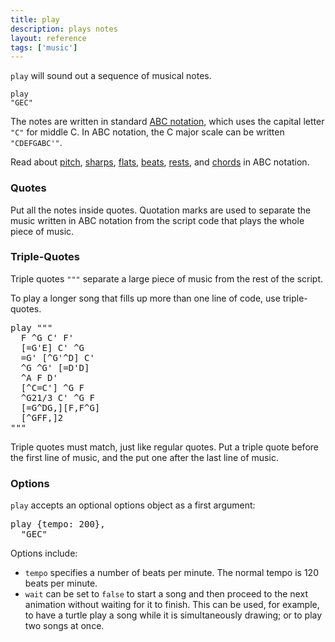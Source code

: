 ```yaml
---
title: play
description: plays notes
layout: reference
tags: ['music']
---
```


<code>play</code> will sound out a sequence of musical notes.

<code class="jumbo">play <span data-dfn="notes">"GEC"</span></code>

The notes are written in standard
<a target="_blank" href="http://www.lesession.co.uk/abc/abc_notation.htm">ABC notation</a>, which
uses the capital letter <code>"C"</code> for middle C.
In ABC notation, the C major scale can be written <code>"CDEFGABC'"</code>.

Read about <a href="pitch.html">pitch</a>, <a href="sharps.html">sharps</a>,
<a href="flats.html">flats</a>, <a href="beats.html">beats</a>,
<a href="rests.html">rests</a>, and <a href="chords.html">chords</a>
in ABC notation.

<h3>Quotes</h3>

Put all the notes inside quotes.
Quotation marks are used to separate the music written
in ABC notation from the script code that plays the whole
piece of music.

<h3>Triple-Quotes</h3>

Triple quotes `"""` separate a large piece of music
from the rest of the script.

To play a longer song that fills up more than one line of code, use
triple-quotes.

<pre class="jumbo">play <span data-dfnup="triple-quote">"""</span>
  F ^G C' F'
  [=G'E] C' ^G
  =G' [^G'^D] C'
  ^G ^G' [=D'D]
  ^A F D'
  [^C=C'] ^G F
  ^G21/3 C' ^G F
  [=G^DG,][F,F^G]
  [^GFF,]2
<span data-dfn="matching triple-quote">"""</span></pre>

Triple quotes must match, just like regular quotes.  Put a triple
quote before the first line of music, and the put one
after the last line of music.

<h3>Options</h3>

<code>play</code> accepts an optional options object as a first argument:

<pre class="jumbo">play <span data-dfnup="options">{tempo: 200}</span>,
  "GEC"</pre>

Options include:
* <code>tempo</code> specifies a number of beats per minute.
  The normal tempo is 120 beats per minute.
* <code>wait</code> can be set to <code>false</code> to start
  a song and then proceed to the next animation without waiting for
  it to finish. This can be used, for example, to have a turtle
  play a song while it is simultaneously drawing; or to play two songs
  at once.
